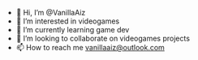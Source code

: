 - 👋 Hi, I’m @VanillaAiz
- 👀 I’m interested in videogames
- 🌱 I’m currently learning game dev
- 💞️ I’m looking to collaborate on videogames projects
- 📫 How to reach me vanillaaiz@outlook.com

<!---
VanillaAiz/VanillaAiz is a ✨ special ✨ repository because its `README.md` (this file) appears on your GitHub profile.
You can click the Preview link to take a look at your changes.
--->
